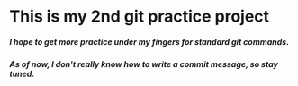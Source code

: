 # This is my 2nd git practice project
##### I hope to get more practice under my fingers for standard git commands.
##### As of now, I don't really know how to write a commit message, so stay tuned.